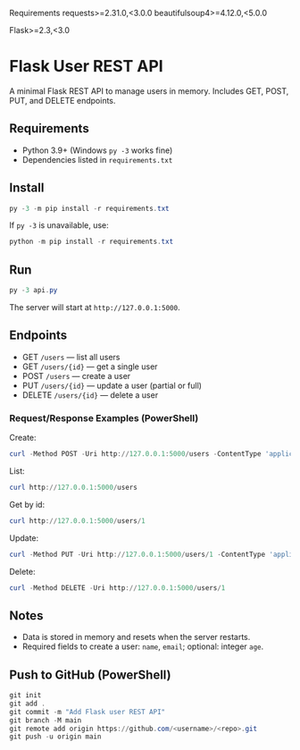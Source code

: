 Requirements
requests>=2.31.0,<3.0.0
beautifulsoup4>=4.12.0,<5.0.0

Flask>=2.3,<3.0


# Flask User REST API

A minimal Flask REST API to manage users in memory. Includes GET, POST, PUT, and DELETE endpoints.

## Requirements
- Python 3.9+ (Windows `py -3` works fine)
- Dependencies listed in `requirements.txt`

## Install
```powershell
py -3 -m pip install -r requirements.txt
```

If `py -3` is unavailable, use:
```powershell
python -m pip install -r requirements.txt
```

## Run
```powershell
py -3 api.py
```
The server will start at `http://127.0.0.1:5000`.

## Endpoints
- GET `/users` — list all users
- GET `/users/{id}` — get a single user
- POST `/users` — create a user
- PUT `/users/{id}` — update a user (partial or full)
- DELETE `/users/{id}` — delete a user

### Request/Response Examples (PowerShell)

Create:
```powershell
curl -Method POST -Uri http://127.0.0.1:5000/users -ContentType 'application/json' -Body '{"name":"Alice","email":"alice@example.com","age":30}'
```

List:
```powershell
curl http://127.0.0.1:5000/users
```

Get by id:
```powershell
curl http://127.0.0.1:5000/users/1
```

Update:
```powershell
curl -Method PUT -Uri http://127.0.0.1:5000/users/1 -ContentType 'application/json' -Body '{"age":31}'
```

Delete:
```powershell
curl -Method DELETE -Uri http://127.0.0.1:5000/users/1
```

## Notes
- Data is stored in memory and resets when the server restarts.
- Required fields to create a user: `name`, `email`; optional: integer `age`.

## Push to GitHub (PowerShell)
```powershell
git init
git add .
git commit -m "Add Flask user REST API"
git branch -M main
git remote add origin https://github.com/<username>/<repo>.git
git push -u origin main
```
```
